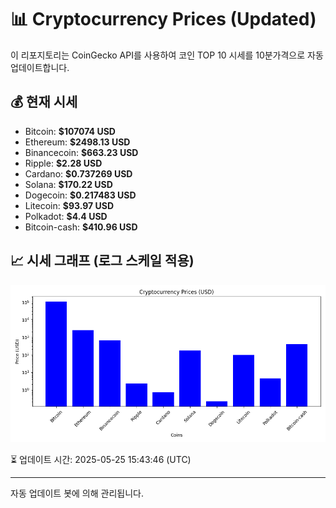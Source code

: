 
# 📊 Cryptocurrency Prices (Updated)

이 리포지토리는 CoinGecko API를 사용하여 코인 TOP 10 시세를 10분가격으로 자동 업데이트합니다.

## 💰 현재 시세
- Bitcoin: **$107074 USD**
- Ethereum: **$2498.13 USD**
- Binancecoin: **$663.23 USD**
- Ripple: **$2.28 USD**
- Cardano: **$0.737269 USD**
- Solana: **$170.22 USD**
- Dogecoin: **$0.217483 USD**
- Litecoin: **$93.97 USD**
- Polkadot: **$4.4 USD**
- Bitcoin-cash: **$410.96 USD**

## 📈 시세 그래프 (로그 스케일 적용)
![Crypto Prices](crypto_prices.png)

⏳ 업데이트 시간: 2025-05-25 15:43:46 (UTC)

---
자동 업데이트 봇에 의해 관리됩니다.
